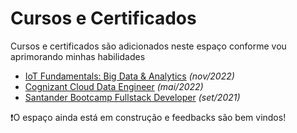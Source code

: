 # Cursos e Certificados

Cursos e certificados são adicionados neste espaço conforme vou aprimorando minhas habilidades

* [IoT Fundamentals: Big Data & Analytics](IoT%20Fundamentals%20Big%20Data%20%26%20Analytics/content.md) *(nov/2022)*
* [Cognizant Cloud Data Engineer](Cognizant%20Cloud%20Data%20Engineer/content.md) *(mai/2022)*
* [Santander Bootcamp Fullstack Developer](Santander%20Bootcamp%20Fullstack%20Developer/content.md) *(set/2021)*

❗O espaço ainda está em construção e feedbacks são bem vindos!
